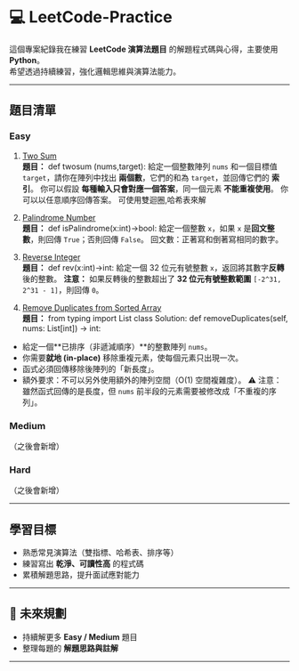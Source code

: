 # 💻 LeetCode-Practice

這個專案紀錄我在練習 **LeetCode 演算法題目** 的解題程式碼與心得，主要使用 **Python**。  
希望透過持續練習，強化邏輯思維與演算法能力。  

---

##  題目清單

###  Easy
1. [Two Sum](./01-Two-Sum.PY)                   
**題目：**
def twosum (nums,target):
給定一個整數陣列 `nums` 和一個目標值 `target`，請你在陣列中找出 **兩個數**，它們的和為 `target`，並回傳它們的 **索引**。
你可以假設 **每種輸入只會對應一個答案**，同一個元素 **不能重複使用**。
你可以以任意順序回傳答案。
可使用雙迴圈,哈希表來解

2. [Palindrome Number](./02-Palindrome-Number.PY)                     
**題目：**
def isPalindrome(x:int)->bool:
給定一個整數 `x`，如果 `x` 是**回文整數**，則回傳 `True`；否則回傳 `False`。
回文數：正著寫和倒著寫相同的數字。

4. [Reverse Integer](./03-Reverse-Integer.PY)                    
**題目：**
def rev(x:int)->int:
給定一個 32 位元有號整數 `x`，返回將其數字**反轉**後的整數。
**注意：**
如果反轉後的整數超出了 **32 位元有號整數範圍** `[-2^31, 2^31 - 1]`，則回傳 `0`。

6. [Remove Duplicates from Sorted Array](./04-Remove-Duplicates-from-Sorted-Array.PY)                
**題目：**
from typing import List
class Solution:
    def removeDuplicates(self, nums: List[int]) -> int:
- 給定一個**已排序（非遞減順序）**的整數陣列 `nums`。
- 你需要**就地 (in-place)** 移除重複元素，使每個元素只出現一次。
- 函式必須回傳移除後陣列的「新長度」。
- 額外要求：不可以另外使用額外的陣列空間（O(1) 空間複雜度）。
⚠️ 注意：
雖然函式回傳的是長度，但 `nums` 前半段的元素需要被修改成「不重複的序列」。


###  Medium
（之後會新增）

###  Hard
（之後會新增）

---

##  學習目標
- 熟悉常見演算法（雙指標、哈希表、排序等）  
- 練習寫出 **乾淨、可讀性高** 的程式碼  
- 累積解題思路，提升面試應對能力  

---

## 🚀 未來規劃
- 持續解更多 **Easy / Medium** 題目  
- 整理每題的 **解題思路與註解**  

---
